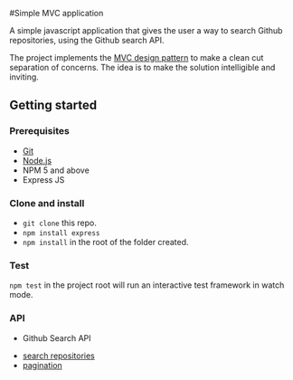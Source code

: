 #Simple MVC application

A simple javascript application that gives the user a way to search Github repositories, using the Github search API.

The project implements the [MVC design pattern](https://en.wikipedia.org/wiki/Model%E2%80%93view%E2%80%93controller) to make a clean cut separation of concerns. The idea is to make the solution intelligible and inviting.


## Getting started

### Prerequisites
* [Git](https://git.com/)
* [Node.js](https://nodejs.org/)
* NPM 5 and above
* Express JS

### Clone and install
* `git clone` this repo.
* `npm install express`
* `npm install` in the root of the folder created.


### Test
`npm test` in the project root will run an interactive test framework in watch mode.

### API
* Github Search API
 - [search repositories](https://developer.github.com/v3/search/#search-repositories)
 - [pagination](https://developer.github.com/v3/#pagination)
